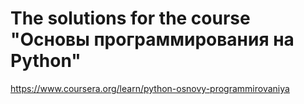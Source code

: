 # The solutions for the course "Основы программирования на Python"
https://www.coursera.org/learn/python-osnovy-programmirovaniya
